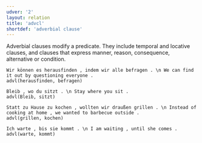 ```yaml
---
udver: '2'
layout: relation
title: 'advcl'
shortdef: 'adverbial clause'
---
```


Adverbial clauses modify a predicate. They include temporal and locative clauses, and clauses that express manner, reason, consequence, alternative or condition.

~~~ sdparse
Wir können es herausfinden , indem wir alle befragen . \n We can find it out by questioning everyone .
advl(herausfinden, befragen)
~~~

~~~ sdparse
Bleib , wo du sitzt . \n Stay where you sit .
advl(Bleib, sitzt)
~~~

~~~ sdparse
Statt zu Hause zu kochen , wollten wir draußen grillen . \n Instead of cooking at home , we wanted to barbecue outside .
advl(grillen, kochen)
~~~

~~~ sdparse
Ich warte , bis sie kommt . \n I am waiting , until she comes .
advl(warte, kommt)
~~~
<!-- Interlanguage links updated Út zář 29 18:41:04 CEST 2020 -->
